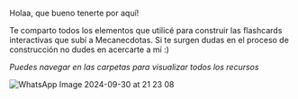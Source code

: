 Holaa, que bueno tenerte por aquí!

Te comparto todos los elementos que utilicé para construir las flashcards interactivas que subí a Mecanecdotas. 
Si te surgen dudas en el proceso de construcción no dudes en acercarte a mí :)

*Puedes navegar en las carpetas para visualizar todos los recursos*

![WhatsApp Image 2024-09-30 at 21 23 08](https://github.com/user-attachments/assets/14b68aea-b862-4753-9d15-601707f17739)
